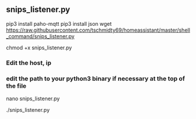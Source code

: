 ## snips_listener.py

pip3 install paho-mqtt
pip3 install json
wget https://raw.githubusercontent.com/tschmidty69/homeassistant/master/shell_command/snips_listener.py

chmod +x snips_listener.py

### Edit the host, ip
### edit the path to your python3 binary if necessary at the top of the file
nano snips_listener.py

./snips_listener.py
